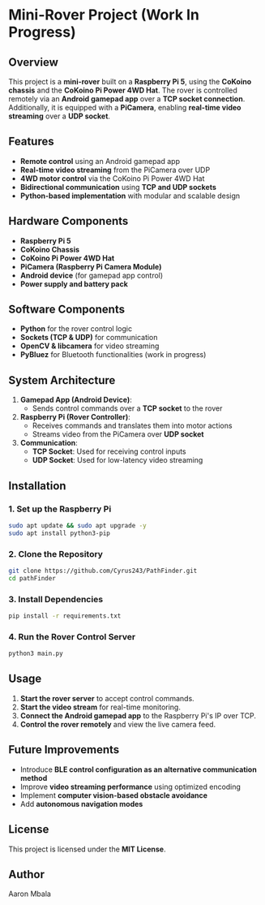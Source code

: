 # Mini-Rover Project (Work In Progress)

## Overview
This project is a **mini-rover** built on a **Raspberry Pi 5**, using the **CoKoino chassis** and the **CoKoino Pi Power 4WD Hat**. The rover is controlled remotely via an **Android gamepad app** over a **TCP socket connection**. Additionally, it is equipped with a **PiCamera**, enabling **real-time video streaming** over a **UDP socket**.

## Features
- **Remote control** using an Android gamepad app
- **Real-time video streaming** from the PiCamera over UDP
- **4WD motor control** via the CoKoino Pi Power 4WD Hat
- **Bidirectional communication** using **TCP and UDP sockets**
- **Python-based implementation** with modular and scalable design

## Hardware Components
- **Raspberry Pi 5**
- **CoKoino Chassis**
- **CoKoino Pi Power 4WD Hat**
- **PiCamera (Raspberry Pi Camera Module)**
- **Android device** (for gamepad app control)
- **Power supply and battery pack**

## Software Components
- **Python** for the rover control logic
- **Sockets (TCP & UDP)** for communication
- **OpenCV & libcamera** for video streaming
- **PyBluez** for Bluetooth functionalities (work in progress)

## System Architecture
1. **Gamepad App (Android Device)**:
   - Sends control commands over a **TCP socket** to the rover
2. **Raspberry Pi (Rover Controller)**:
   - Receives commands and translates them into motor actions
   - Streams video from the PiCamera over **UDP socket**
3. **Communication**:
   - **TCP Socket**: Used for receiving control inputs
   - **UDP Socket**: Used for low-latency video streaming

## Installation
### 1. Set up the Raspberry Pi
```sh
sudo apt update && sudo apt upgrade -y
sudo apt install python3-pip
```

### 2. Clone the Repository
```sh
git clone https://github.com/Cyrus243/PathFinder.git
cd pathFinder
```

### 3. Install Dependencies
```sh
pip install -r requirements.txt
```

### 4. Run the Rover Control Server
```sh
python3 main.py
```

## Usage
1. **Start the rover server** to accept control commands.
2. **Start the video stream** for real-time monitoring.
3. **Connect the Android gamepad app** to the Raspberry Pi's IP over TCP.
4. **Control the rover remotely** and view the live camera feed.

## Future Improvements
- Introduce **BLE control configuration as an alternative communication method**
- Improve **video streaming performance** using optimized encoding
- Implement **computer vision-based obstacle avoidance**
- Add **autonomous navigation modes**

## License
This project is licensed under the **MIT License**.

## Author
Aaron Mbala

